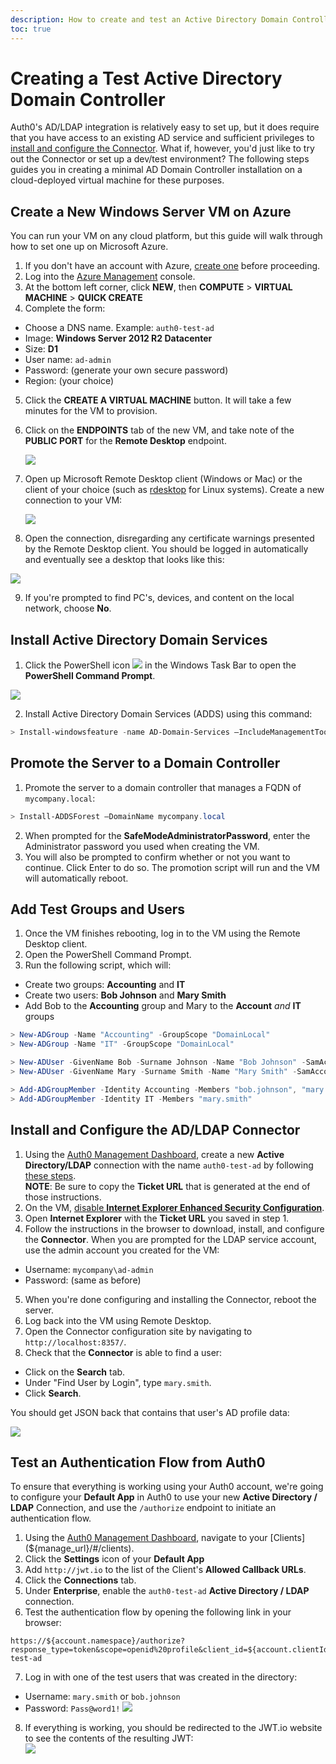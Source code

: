 ```yaml
---
description: How to create and test an Active Directory Domain Controller.
toc: true
---
```


# Creating a Test Active Directory Domain Controller

Auth0's AD/LDAP integration is relatively easy to set up, but it does require that you have access to an existing AD service and sufficient privileges to [install and configure the Connector](/connector/install). What if, however, you'd just like to try out the Connector or set up a dev/test environment? The following steps guides you in creating a minimal AD Domain Controller installation on a cloud-deployed virtual machine for these purposes.

## Create a New Windows Server VM on Azure

You can run your VM on any cloud platform, but this guide will walk through how to set one up on Microsoft Azure.

1. If you don't have an account with Azure, [create one](https://azure.microsoft.com) before proceeding.
2. Log into the [Azure Management](https://manage.windowsazure.com) console.
3. At the bottom left corner, click **NEW**, then **COMPUTE** > **VIRTUAL MACHINE** > **QUICK CREATE**
4. Complete the form:

  * Choose a DNS name. Example: `auth0-test-ad`
  * Image: **Windows Server 2012 R2 Datacenter**
  * Size: **D1**
  * User name: `ad-admin`
  * Password: (generate your own secure password)
  * Region: (your choice)  

5. Click the **CREATE A VIRTUAL MACHINE** button. It will take a few minutes for the VM to provision.
6. Click on the **ENDPOINTS** tab of the new VM, and take note of the **PUBLIC PORT** for the **Remote Desktop** endpoint.

    ![](/media/articles/connector/test-dc/remote-desktop-port.png)

7. Open up Microsoft Remote Desktop client (Windows or Mac) or the client of your choice (such as [rdesktop](http://www.rdesktop.org/) for Linux systems). Create a new connection to your VM:

    ![](/media/articles/connector/test-dc/remote-desktop-connection.png)

8. Open the connection, disregarding any certificate warnings presented by the Remote Desktop client. You should be logged in automatically and eventually see a desktop that looks like this:  

  ![](/media/articles/connector/test-dc/new-vm-desktop.png)

9. If you're prompted to find PC's, devices, and content on the local network, choose **No**.

## Install Active Directory Domain Services

1. Click the PowerShell icon ![](/media/articles/connector/test-dc/powershell-icon.png) in the Windows Task Bar to open the **PowerShell Command Prompt**.

  ![](/media/articles/connector/test-dc/powershell-command-prompt.png)

2. Install Active Directory Domain Services (ADDS) using this command:  
```powershell
> Install-windowsfeature -name AD-Domain-Services –IncludeManagementTools
```

## Promote the Server to a Domain Controller

1. Promote the server to a domain controller that manages a FQDN of `mycompany.local`:  
```powershell
> Install-ADDSForest –DomainName mycompany.local
```
2. When prompted for the **SafeModeAdministratorPassword**, enter the Administrator password you used when creating the VM.
3. You will also be prompted to confirm whether or not you want to continue. Click Enter to do so. The promotion script will run and the VM will automatically reboot.

## Add Test Groups and Users

1. Once the VM finishes rebooting, log in to the VM using the Remote Desktop client.
2. Open the PowerShell Command Prompt.
3. Run the following script, which will:
  * Create two groups: **Accounting** and **IT**
  * Create two users: **Bob Johnson** and **Mary Smith**
  * Add Bob to the **Accounting** group and Mary to the **Account** *and* **IT** groups

```powershell
> New-ADGroup -Name "Accounting" -GroupScope "DomainLocal"
> New-ADGroup -Name "IT" -GroupScope "DomainLocal"

> New-ADUser -GivenName Bob -Surname Johnson -Name "Bob Johnson" -SamAccountName bob.johnson -Enabled $True -AccountPassword (ConvertTo-SecureString "Pass@word1!" -AsPlainText -force) -PasswordNeverExpires $True
> New-ADUser -GivenName Mary -Surname Smith -Name "Mary Smith" -SamAccountName mary.smith -Enabled $True -AccountPassword (ConvertTo-SecureString "Pass@word1!" -AsPlainText -force) -PasswordNeverExpires $True

> Add-ADGroupMember -Identity Accounting -Members "bob.johnson", "mary.smith"
> Add-ADGroupMember -Identity IT -Members "mary.smith"
```

## Install and Configure the AD/LDAP Connector

1. Using the [Auth0 Management Dashboard](${manage_url}), create a new **Active Directory/LDAP** connection with the name `auth0-test-ad` by following [these steps](/connections/enterprise/active-directory).  
  **NOTE**: Be sure to copy the **Ticket URL** that is generated at the end of those instructions.
2. On the VM, [disable **Internet Explorer Enhanced Security Configuration**](http://blog.blksthl.com/2012/11/28/how-to-disable-ie-enhanced-security-in-windows-server-2012/).
3. Open **Internet Explorer** with the **Ticket URL** you saved in step 1.
4. Follow the instructions in the browser to download, install, and configure the **Connector**. When you are prompted for the LDAP service account, use the admin account you created for the VM:
  * Username: `mycompany\ad-admin`
  * Password: (same as before)
5. When you're done configuring and installing the Connector, reboot the server.
6. Log back into the VM using Remote Desktop.
7. Open the Connector configuration site by navigating to `http://localhost:8357/`.
8. Check that the **Connector** is able to find a user:
  * Click on the **Search** tab.
  * Under "Find User by Login", type `mary.smith`.
  * Click **Search**.

  You should get JSON back that contains that user's AD profile data:  

  ![](/media/articles/connector/test-dc/test-find-user.png)

## Test an Authentication Flow from Auth0

To ensure that everything is working using your Auth0 account, we're going to configure your **Default App** in Auth0 to use your new **Active Directory / LDAP** Connection, and use the `/authorize` endpoint to initiate an authentication flow.

1. Using the [Auth0 Management Dashboard](${manage_url}), navigate to your [Clients](${manage_url}/#/clients).
2. Click the **Settings** icon of your **Default App**
3. Add `http://jwt.io` to the list of the Client's **Allowed Callback URLs**.
4. Click the **Connections** tab.
5. Under **Enterprise**, enable the `auth0-test-ad` **Active Directory / LDAP** connection.
6. Test the authentication flow by opening the following link in your browser:  
```
https://${account.namespace}/authorize?response_type=token&scope=openid%20profile&client_id=${account.clientId}&redirect_uri=http://jwt.io&connection=auth0-test-ad
```

7. Log in with one of the test users that was created in the directory:
  * Username: `mary.smith` or `bob.johnson`
  * Password: `Pass@word1!`
  ![](/media/articles/connector/test-dc/auth-flow-login.png)
8. If everything is working, you should be redirected to the JWT.io website to see the contents of the resulting JWT:  
  ![](/media/articles/connector/test-dc/auth-success.png)
